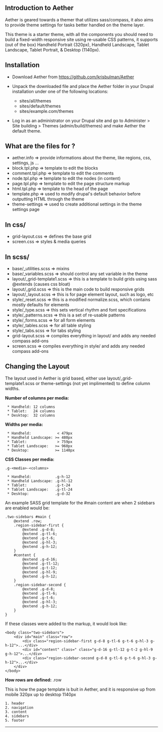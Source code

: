 
Introduction to Aether
------------------------

Aether is geared towards a themer that utilizes sass/compass, it also aims to provide theme settings
for tasks better handled on the theme layer. 

This theme is a starter theme, with all the components you should need to build a fixed-width responsive site using re-usable CSS patterns, it supports (out of the box) Handheld Portrait (320px), Handheld Landscape, Tablet Landscape, Tablet Portrait, & Desktop (1140px).

Installation
------------------------

- Download Aether from https://github.com/krisbulman/Aether
- Unpack the downloaded file and place the Aether folder in your Drupal installation under 
  one of the following locations:

    * sites/all/themes
    * sites/default/themes
    * sites/example.com/themes 

- Log in as an administrator on your Drupal site and go to 
  Administer > Site building > Themes (admin/build/themes) and make Aether the default theme.


What are the files for ?
------------------------

- aether.info => provide informations about the theme, like regions, css, settings, js ...
- block.tpl.php => template to edit the blocks
- comment.tpl.php => template to edit the comments
- node.tpl.php => template to edit the nodes (in content)
- page.tpl.php => template to edit the page structure markup
- html.tpl.php => template to the head of the page
- template.php => used to modify drupal's default behavior before outputting HTML through 
  the theme
- theme-settings => used to create additional settings in the theme settings page

In css/
-------

- grid-layout.css => defines the base grid
- screen.css => styles & media queries


In scss/
-------

- base/_utilities.scss => mixins
- base/_variables.scss => should control any set variable in the theme
- layout/_grid-template1.scss => this is a template to build grids using sass @extends (causes css bloat)
- layout/_grid.scss => this is the main code to build responsive grids
- layout/_layout.scss => this is for page element layout, such as logo, etc
- style/_reset.scss => this is a modified normalize.scss, which contains mostly defaults for elements
- style/_type.scss => this sets vertical rhythm and font specifications
- style/_patterns.scss => this is a set of re-usable patterns
- style/_forms.scss => for all form elements
- style/_tables.scss => for all table styling
- style/_tabs.scss => for tabs styling
- grid-layout.scss => compiles everything in layout/ and adds any needed compass add-ons
- screen.scss => compiles everything in style/ and adds any needed compass add-ons

Changing the Layout
------------------------

The layout used in Aether is grid based, either use layout/_grid-template1.scss or theme-settings (not yet implimented) to define column widths. 

**Number of columns per media:** 

```
 * Handheld: 12 columns
 * Tablet:   24 columns
 * Desktop:  32 columns
```

**Widths per media:**

```
 * Handheld:            < 479px
 * Handheld Landscape: >= 480px
 * Tablet:              > 759px
 * Tablet Landscape:   >= 960px
 * Desktop:            >= 1140px
```

**CSS Classes per media:**

```
.g-<media>-<columns>
```

```
 * Handheld:           .g-h-12
 * Handheld Landscape: .g-hl-12
 * Tablet:             .g-t-24
 * Tablet Landscape:   .g-tl-24
 * Desktop:            .g-d-32
```

An example SASS grid template for the #main content are when 2 sidebars are enabled would be: 

```
.two-sidebars #main {
	@extend .row;
	.region-sidebar-first {
		@extend .g-d-8;
		@extend .g-tl-6;
		@extend .g-t-6;
		@extend .g-hl-3;
		@extend .g-h-12;
	}
	#content {
		@extend .g-d-16;
		@extend .g-tl-12;
		@extend .g-t-12;
		@extend .g-hl-9;
		@extend .g-h-12;
	}
	.region-sidebar-second {
		@extend .g-d-8;
		@extend .g-tl-6;
		@extend .g-t-6;
		@extend .g-hl-3;
		@extend .g-h-12;
	}
}
```

If these classes were added to the markup, it would look like: 


```
<body class="two-sidebars">
	<div id="main" class="row">
		<div class="region-sidebar-first g-d-8 g-tl-6 g-t-6 g-hl-3 g-h-12">...</div>
		<div id="content" class=" class="g-d-16 g-tl-12 g-t-2 g-hl-9 g-h-12">...</div>
		<div class="region-sidebar-second g-d-8 g-tl-6 g-t-6 g-hl-3 g-h-12">...</div>
	</div>
</body>
```

**How rows are defined:**
.row

This is how the page template is buit in Aether, and it is responsive up from mobile 320px up to desktop 1140px

	1. header
	2. navigation
	3. content
	4. sidebars
	5. footer

__________________________________________________________________________________________


